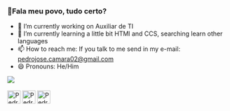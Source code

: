 ### 🦾Fala meu povo, tudo certo?

- 🔭 I’m currently working on Auxiliar de TI
- 🌱 I’m currently learning a little bit HTMl and CCS, searching learn other languages
- 📫 How to reach me: If you talk to me send in my e-mail: pedrojose.camara02@gmail.com
- 😄 Pronouns: He/Him


<div>
<picture>
<source
  srcset="https://github-readme-stats.vercel.app/api?username=PedroJoseCamara&show_icons=true&theme=dark"
  media="(prefers-color-scheme: dark)"
/>
<source
  srcset="https://github-readme-stats.vercel.app/api?username=PedroJoseCamara&show_icons=true"
  media="(prefers-color-scheme: light), (prefers-color-scheme: no-preference)"
/>
<img src="https://github-readme-stats.vercel.app/api?username=PedroJoseCamara&show_icons=true" />
</picture>
</div>

<!-- [![Top Langs](https://github-readme-stats.vercel.app/api/top-langs/?username=PedroJoseCamara&hide=css,html,python&theme=dark)](https://github.com/PedroJoseCamara/readme-stats) -->

<!--<div>
  <a href="https://github.com/PedroJoseCamara"></a>
  <img height="180em"src="https://github-readme-stats.vercel.app/api/top-langs/?username=PedroJoseCamara&layout=compact&langs_count=16&theme=dark"/>
</div>
-->

<div style="display: inline_block"><br>
  <img align="center" alt="Pedro-Html" height="30" width "40" src="https://cdn.jsdelivr.net/gh/devicons/devicon/icons/html5/html5-original.svg" />
  <img align="center" alt="Pedro-Html" height="30" width "40" src="https://cdn.jsdelivr.net/gh/devicons/devicon/icons/css3/css3-original.svg" />
  <img align="center" alt="Pedro-Html" height="30" width "40" src="https://cdn.jsdelivr.net/gh/devicons/devicon/icons/python/python-original.svg" />
  





</div>
